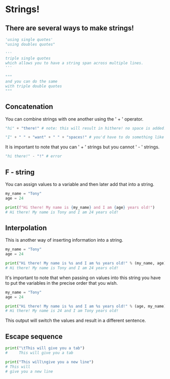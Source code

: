# Strings!

## There are several ways to make strings!
```python
'using single quotes'
"using doubles quotes"

'''
triple single quotes
which allows you to have a string span across multiple lines.
'''

"""
and you can do the same
with triple double quotes
"""
```

## Concatenation 
You can combine strings with one another using the ' + ' operator.
```python
"hi" + "there!" # note: this will result in hithere! no space is added!

"I" + " " + "want" + " " + "spaces!" # you'd have to do something like this to add spaces!
```
It is important to note that you can ' + ' strings but you cannot ' - ' strings.
```python
"hi there!" - "!" # error
```

## F - string
You can assign values to a variable and then later add that into a string.

```python
my_name = "Tony"
age = 24

print(f"Hi there! My name is {my_name} and I am {age} years old!")
# Hi there! My name is Tony and I am 24 years old!
```

## Interpolation
This is another way of inserting information into a string.
```python
my_name = "Tony"
age = 24

print("Hi there! My name is %s and I am %s years old!" % (my_name, age))
# Hi there! My name is Tony and I am 24 years old!
```
It's important to note that when passing on values into this string you have to put the variables in the precise order that you wish.

```python
my_name = "Tony"
age = 24

print("Hi there! My name is %s and I am %s years old!" % (age, my_name))
# Hi there! My name is 24 and I am Tony years old!
```
This output will switch the values and result in a different sentence.

## Escape sequence
```python
print("\tThis will give you a tab") 
#     This will give you a tab

print("This will\ngive you a new line") 
# This will
# give you a new line
```

